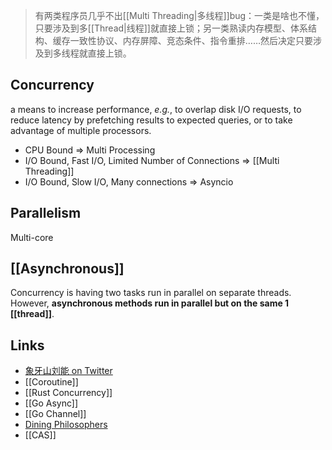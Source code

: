 > 有两类程序员几乎不出[[Multi Threading|多线程]]bug：一类是啥也不懂，只要涉及到多[[Thread|线程]]就直接上锁；另一类熟读内存模型、体系结构、缓存一致性协议、内存屏障、竞态条件、指令重排……然后决定只要涉及到多线程就直接上锁。

## Concurrency
a means to increase performance, _e.g._, to overlap disk I/O requests, to reduce latency by prefetching results to expected queries, or to take advantage of multiple processors.

- CPU Bound => Multi Processing
- I/O Bound, Fast I/O, Limited Number of Connections => [[Multi Threading]]
- I/O Bound, Slow I/O, Many connections => Asyncio

## Parallelism
Multi-core 

## [[Asynchronous]]
Concurrency is having two tasks run in parallel on separate threads. However, **asynchronous methods run in parallel but on the same 1 [[thread]]**.

## Links
- [象牙山刘能 on Twitter](https://twitter.com/disksing/status/1582017780294946817)
- [[Coroutine]]
- [[Rust Concurrency]]
- [[Go Async]]
- [[Go Channel]]
- [Dining Philosophers](https://doc.rust-lang.org/1.4.0/book/dining-philosophers.html)
- [[CAS]]